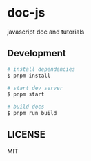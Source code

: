 # doc-js

javascript doc and tutorials

## Development

```bash
# install dependencies
$ pnpm install

# start dev server
$ pnpm start

# build docs
$ pnpm run build
```

## LICENSE

MIT
